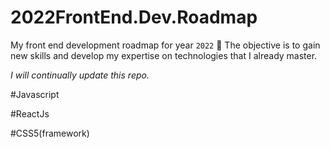 # 2022FrontEnd.Dev.Roadmap

My front end development roadmap for year `2022` 🚀
The objective is to gain new skills and develop my expertise on technologies that I already master.


_I will continually update this repo._

#Javascript

#ReactJs

#CSS5(framework)
